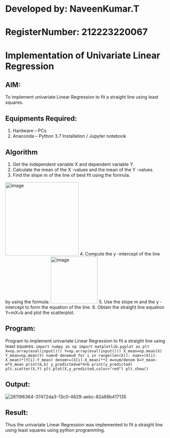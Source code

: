 # Developed by: NaveenKumar.T 
# RegisterNumber: 212223220067

# Implementation of Univariate Linear Regression
## AIM:
To implement univariate Linear Regression to fit a straight line using least squares.

## Equipments Required:
1. Hardware – PCs
2. Anaconda – Python 3.7 Installation / Jupyter notebook

## Algorithm
1. Get the independent variable X and dependent variable Y.
2. Calculate the mean of the X -values and the mean of the Y -values.
3. Find the slope m of the line of best fit using the formula. 
<img width="231" alt="image" src="https://user-images.githubusercontent.com/93026020/192078527-b3b5ee3e-992f-46c4-865b-3b7ce4ac54ad.png">
4. Compute the y -intercept of the line by using the formula:
<img width="148" alt="image" src="https://user-images.githubusercontent.com/93026020/192078545-79d70b90-7e9d-4b85-9f8b-9d7548a4c5a4.png">
5. Use the slope m and the y -intercept to form the equation of the line.
6. Obtain the straight line equation Y=mX+b and plot the scatterplot.

## Program:

Program to implement univariate Linear Regression to fit a straight line using least squares.
                       ```
                                       import numpy as np
                                       import matplotlib.pyplot as plt
                                       X=np.array(eval(input()))
                                       Y=np.array(eval(input()))
                                       X_mean=np.mean(X)
                                       Y_mean=np.mean(Y)
                                       num=0
                                       denom=0
                                       for i in range(len(X)):
                                       num+=(X[i]-X_mean)*(Y[i]-Y_mean)
                                       denom+=(X[i]-X_mean)**2
                                       m=num/denom
                                       b=Y_mean-m*X_mean
                                       print(m,b)
                                       y_predicted=m*X+b
                                       print(y_predicted)
                                       plt.scatter(X,Y)
                                       plt.plot(X,y_predicted,color="red")
                                       plt.show()
                                 ```

## Output:
![261196364-37472da3-13c0-4829-aebc-82a88b417135](https://github.com/AkilaMohan/Find-the-best-fit-line-using-Least-Squares-Method/assets/146930617/33b44bf9-599a-4281-89dd-24dcae7c67d5)



## Result:
Thus the univariate Linear Regression was implemented to fit a straight line using least squares using python programming.
